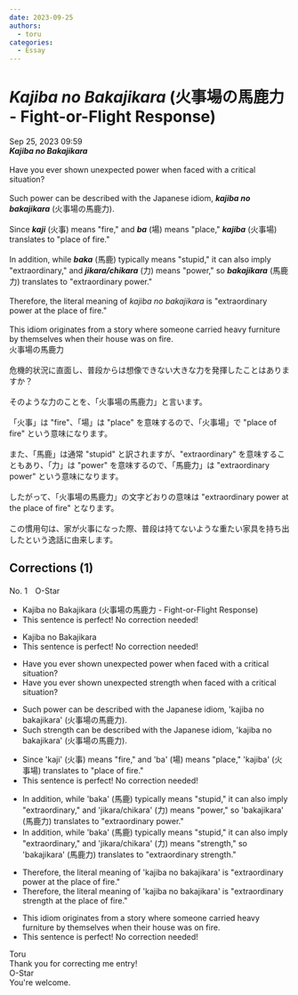 ```yaml
---
date: 2023-09-25
authors:
  - toru
categories:
  - Essay
---
```


<h1 id="subject_show"><strong><em>Kajiba no Bakajikara</strong></em> (火事場の馬鹿力 - Fight-or-Flight Response)</h1>
<div class="date">Sep 25, 2023 09:59</div>
<div id="post"><div id="body_show_ori">
<strong><em>Kajiba no Bakajikara</strong></em><br/><br/>Have you ever shown unexpected power when faced with a critical situation?<br/><br/>Such power can be described with the Japanese idiom, <strong><em>kajiba no bakajikara</em></strong> (火事場の馬鹿力).<br/><br/>Since <strong><em>kaji</em></strong> (火事) means "fire," and <strong><em>ba</em></strong> (場) means "place," <strong><em>kajiba</em></strong> (火事場) translates to "place of fire."<br/><br/>In addition, while <strong><em>baka</em></strong> (馬鹿) typically means "stupid," it can also imply "extraordinary," and <strong><em>jikara/chikara</em></strong> (力) means "power," so <strong><em>bakajikara</em></strong> (馬鹿力) translates to "extraordinary power."<br/><br/>Therefore, the literal meaning of <em>kajiba no bakajikara</em> is "extraordinary power at the place of fire."<br/><br/>This idiom originates from a story where someone carried heavy furniture by themselves when their house was on fire.
</div></div>

<!-- more -->

<div id="post_ja"><div id="body_show_mo">
火事場の馬鹿力<br/><br/>危機的状況に直面し、普段からは想像できない大きな力を発揮したことはありますか？<br/><br/>そのような力のことを、「火事場の馬鹿力」と言います。<br/><br/>「火事」は "fire"、「場」は "place" を意味するので、「火事場」で "place of fire" という意味になります。<br/><br/>また、「馬鹿」は通常 "stupid" と訳されますが、"extraordinary" を意味することもあり、「力」は "power" を意味するので、「馬鹿力」は "extraordinary power" という意味になります。<br/><br/>したがって、「火事場の馬鹿力」の文字どおりの意味は "extraordinary power at the place of fire" となります。<br/><br/>この慣用句は、家が火事になった際、普段は持てないような重たい家具を持ち出したという逸話に由来します。
</div></div>

## Corrections (1)
<div id="block"><div class="first_name"> No. 1　<span class="just_name">O-Star</span></div><div id="block2">
<ul class="correction_field">
<li class="incorrect">Kajiba no Bakajikara (火事場の馬鹿力 - Fight-or-Flight Response)</li>
<li class="corrected perfect">This sentence is perfect! No correction needed!</li>
</ul>
<ul class="correction_field">
<li class="incorrect">Kajiba no Bakajikara</li>
<li class="corrected perfect">This sentence is perfect! No correction needed!</li>
</ul>
<ul class="correction_field">
<li class="incorrect">Have you ever shown unexpected power when faced with a critical situation?</li>
<li class="corrected correct">
Have you ever shown unexpected<span class="f_bold"> strength </span>when faced with a critical situation?
</li>
</ul>
<ul class="correction_field">
<li class="incorrect">Such power can be described with the Japanese idiom, 'kajiba no bakajikara' (火事場の馬鹿力).</li>
<li class="corrected correct">
Such<span class="f_bold"> strength </span>can be described with the Japanese idiom, 'kajiba no bakajikara' (火事場の馬鹿力).
</li>
</ul>
<ul class="correction_field">
<li class="incorrect">Since 'kaji' (火事) means "fire," and 'ba' (場) means "place," 'kajiba' (火事場) translates to "place of fire."</li>
<li class="corrected perfect">This sentence is perfect! No correction needed!</li>
</ul>
<ul class="correction_field">
<li class="incorrect">In addition, while 'baka' (馬鹿) typically means "stupid," it can also imply "extraordinary," and 'jikara/chikara' (力) means "power," so 'bakajikara' (馬鹿力) translates to "extraordinary power."</li>
<li class="corrected correct">
In addition, while 'baka' (馬鹿) typically means "stupid," it can also imply "extraordinary," and 'jikara/chikara' (力) means <span class="f_bold">"strength," </span>so 'bakajikara' (馬鹿力) translates to "extraordinary<span class="f_bold"> strength."</span>
</li>
</ul>
<ul class="correction_field">
<li class="incorrect">Therefore, the literal meaning of 'kajiba no bakajikara' is "extraordinary power at the place of fire."</li>
<li class="corrected correct">
Therefore, the literal meaning of 'kajiba no bakajikara' is "extraordinary <span class="f_bold">strength</span> at the place of fire."
</li>
</ul>
<ul class="correction_field">
<li class="incorrect">This idiom originates from a story where someone carried heavy furniture by themselves when their house was on fire.</li>
<li class="corrected perfect">This sentence is perfect! No correction needed!</li>
</ul>
</div><div class="name"><span class="just_name">Toru</span><br>
Thank you for correcting me entry!
</div>
<div class="name"><span class="just_name">O-Star</span><br>
You're welcome.
</div>
</div>
